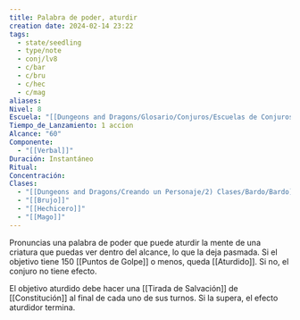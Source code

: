 ```yaml
---
title: Palabra de poder, aturdir
creation date: 2024-02-14 23:22
tags:
  - state/seedling
  - type/note
  - conj/lv8
  - c/bar
  - c/bru
  - c/hec
  - c/mag
aliases: 
Nivel: 8
Escuela: "[[Dungeons and Dragons/Glosario/Conjuros/Escuelas de Conjuros/Encantamiento]]"
Tiempo_de_Lanzamiento: 1 accion
Alcance: "60"
Componente:
  - "[[Verbal]]"
Duración: Instantáneo
Ritual: 
Concentración: 
Clases:
  - "[[Dungeons and Dragons/Creando un Personaje/2) Clases/Bardo/Bardo]]"
  - "[[Brujo]]"
  - "[[Hechicero]]"
  - "[[Mago]]"
---
```

Pronuncias una palabra de poder que puede aturdir la mente de una criatura que puedas ver dentro del alcance, lo que la deja pasmada. Si el objetivo tiene 150 [[Puntos de Golpe]] o menos, queda [[Aturdido]]. Si no, el conjuro no tiene efecto.

El objetivo aturdido debe hacer una [[Tirada de Salvación]] de [[Constitución]] al final de cada uno de sus turnos. Si la supera, el efecto aturdidor termina.
